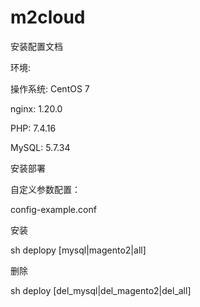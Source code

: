 # m2cloud

安装配置文档

环境:

操作系统: CentOS 7

nginx: 1.20.0

PHP:   7.4.16

MySQL: 5.7.34

安装部署

自定义参数配置：

config-example.conf

安装

sh deplopy [mysql|magento2|all] 

删除

sh deploy [del_mysql|del_magento2|del_all]
